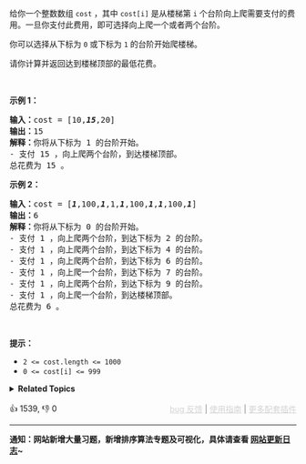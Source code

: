 <p>给你一个整数数组 <code>cost</code> ，其中 <code>cost[i]</code> 是从楼梯第 <code>i</code> 个台阶向上爬需要支付的费用。一旦你支付此费用，即可选择向上爬一个或者两个台阶。</p>

<p>你可以选择从下标为 <code>0</code> 或下标为 <code>1</code> 的台阶开始爬楼梯。</p>

<p>请你计算并返回达到楼梯顶部的最低花费。</p>

<p>&nbsp;</p>

<p><strong>示例 1：</strong></p>

<pre>
<strong>输入：</strong>cost = [10,<em><strong>15</strong></em>,20]
<strong>输出：</strong>15
<strong>解释：</strong>你将从下标为 1 的台阶开始。
- 支付 15 ，向上爬两个台阶，到达楼梯顶部。
总花费为 15 。
</pre>

<p><strong>示例 2：</strong></p>

<pre>
<strong>输入：</strong>cost = [<em><strong>1</strong></em>,100,<em><strong>1</strong></em>,1,<em><strong>1</strong></em>,100,<em><strong>1</strong></em>,<em><strong>1</strong></em>,100,<em><strong>1</strong></em>]
<strong>输出：</strong>6
<strong>解释：</strong>你将从下标为 0 的台阶开始。
- 支付 1 ，向上爬两个台阶，到达下标为 2 的台阶。
- 支付 1 ，向上爬两个台阶，到达下标为 4 的台阶。
- 支付 1 ，向上爬两个台阶，到达下标为 6 的台阶。
- 支付 1 ，向上爬一个台阶，到达下标为 7 的台阶。
- 支付 1 ，向上爬两个台阶，到达下标为 9 的台阶。
- 支付 1 ，向上爬一个台阶，到达楼梯顶部。
总花费为 6 。
</pre>

<p>&nbsp;</p>

<p><strong>提示：</strong></p>

<ul> 
 <li><code>2 &lt;= cost.length &lt;= 1000</code></li> 
 <li><code>0 &lt;= cost[i] &lt;= 999</code></li> 
</ul>

<details><summary><strong>Related Topics</strong></summary>数组 | 动态规划</details><br>

<div>👍 1539, 👎 0<span style='float: right;'><span style='color: gray;'><a href='https://github.com/labuladong/fucking-algorithm/issues' target='_blank' style='color: lightgray;text-decoration: underline;'>bug 反馈</a> | <a href='https://labuladong.online/algo/fname.html?fname=jb插件简介' target='_blank' style='color: lightgray;text-decoration: underline;'>使用指南</a> | <a href='https://labuladong.online/algo/' target='_blank' style='color: lightgray;text-decoration: underline;'>更多配套插件</a></span></span></div>

<div id="labuladong"><hr>

**通知：网站新增大量习题，新增排序算法专题及可视化，具体请查看 [网站更新日志](https://labuladong.online/algo/changelog/website/)~**

</div>

